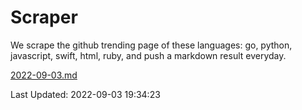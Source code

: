 # Scraper

We scrape the github trending page of these languages: go, python, javascript, swift, html, ruby, and push a markdown result everyday.

[2022-09-03.md](https://github.com/henson/Scraper/blob/master/2022-09-03.md)

Last Updated: 2022-09-03 19:34:23
